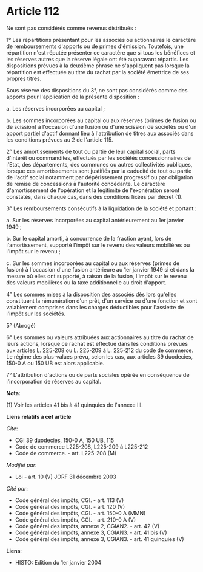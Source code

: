 # Article 112

Ne sont pas considérés comme revenus distribués :

1° Les répartitions présentant pour les associés ou actionnaires le caractère de remboursements d'apports ou de primes
d'émission. Toutefois, une répartition n'est réputée présenter ce caractère que si tous les bénéfices et les réserves autres
que la réserve légale ont été auparavant répartis. Les dispositions prévues à la deuxième phrase ne s'appliquent pas lorsque
la répartition est effectuée au titre du rachat par la société émettrice de ses propres titres.

Sous réserve des dispositions du 3°, ne sont pas considérés comme des apports pour l'application de la présente disposition :

a. Les réserves incorporées au capital ;

b. Les sommes incorporées au capital ou aux réserves (primes de fusion ou de scission) à l'occasion d'une fusion ou d'une
scission de sociétés ou d'un apport partiel d'actif donnant lieu à l'attribution de titres aux associés dans les conditions
prévues au 2 de l'article 115.

2° Les amortissements de tout ou partie de leur capital social, parts d'intérêt ou commandites, effectués par les sociétés
concessionnaires de l'Etat, des départements, des communes ou autres collectivités publiques, lorsque ces amortissements sont
justifiés par la caducité de tout ou partie de l'actif social notamment par dépérissement progressif ou par obligation de
remise de concessions à l'autorité concédante. Le caractère d'amortissement de l'opération et la légitimité de l'exonération
seront constatés, dans chaque cas, dans des conditions fixées par décret (1).

3° Les remboursements consécutifs à la liquidation de la société et portant :

a. Sur les réserves incorporées au capital antérieurement au 1er janvier 1949 ;

b. Sur le capital amorti, à concurrence de la fraction ayant, lors de l'amortissement, supporté l'impôt sur le revenu des
valeurs mobilières ou l'impôt sur le revenu ;

c. Sur les sommes incorporées au capital ou aux réserves (primes de fusion) à l'occasion d'une fusion antérieure au 1er
janvier 1949 si et dans la mesure où elles ont supporté, à raison de la fusion, l'impôt sur le revenu des valeurs mobilières
ou la taxe additionnelle au droit d'apport.

4° Les sommes mises à la disposition des associés dès lors qu'elles constituent la rémunération d'un prêt, d'un service ou
d'une fonction et sont valablement comprises dans les charges déductibles pour l'assiette de l'impôt sur les sociétés.

5° (Abrogé)

6° Les sommes ou valeurs attribuées aux actionnaires au titre du rachat de leurs actions, lorsque ce rachat est effectué dans
les conditions prévues aux articles L. 225-208 ou L. 225-209 à L. 225-212 du code de commerce. Le régime des plus-values
prévu, selon les cas, aux articles 39 duodecies, 150-0 A ou 150 UB est alors applicable.

7° L'attribution d'actions ou de parts sociales opérée en conséquence de l'incorporation de réserves au capital.

**Nota:**

(1) Voir les articles 41 bis à 41 quinquies de l'annexe III.

**Liens relatifs à cet article**

_Cite_:

  - CGI 39 duodecies, 150-0 A, 150 UB, 115
  - Code de commerce L225-208, L225-209 à L225-212
  - Code de commerce. - art. L225-208 (M)

_Modifié par_:

  - Loi - art. 10 (V) JORF 31 décembre 2003

_Cité par_:

  - Code général des impôts, CGI. - art. 113 (V)
  - Code général des impôts, CGI. - art. 120 (V)
  - Code général des impôts, CGI. - art. 150-0 A (MMN)
  - Code général des impôts, CGI. - art. 210-0 A (V)
  - Code général des impôts, annexe 2, CGIAN2. - art. 42 (V)
  - Code général des impôts, annexe 3, CGIAN3. - art. 41 bis (V)
  - Code général des impôts, annexe 3, CGIAN3. - art. 41 quinquies (V)

**Liens**:

  - HISTO: Edition du 1er janvier 2004
